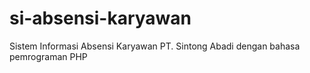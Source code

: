 # si-absensi-karyawan
Sistem Informasi Absensi Karyawan PT. Sintong Abadi dengan bahasa pemrograman PHP
